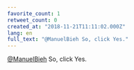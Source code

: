 ```yaml
---
favorite_count: 1
retweet_count: 0
created_at: "2018-11-21T11:11:02.000Z"
lang: en
full_text: "@ManuelBieh So, click Yes."
---
```


[@ManuelBieh](https://twitter.com/ManuelBieh) So, click Yes.
